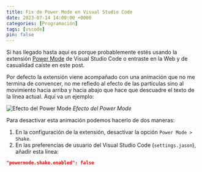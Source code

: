```yaml
---
title: Fix de Power Mode en Visual Studio Code
date: 2023-07-14 14:00:00 +0000
categories: [Programación]
tags: [vscode]
pin: false
---
```

Si has llegado hasta aquí es porque probablemente estés usando la extensión [Power Mode](https://github.com/hoovercj/vscode-power-mode) de Visual Studio Code o entraste en la Web y de casualidad caíste en este post.   

Por defecto la extensión viene acompañado con una animación que no me termina de convencer, no me refiedo al efecto de las partículas sino al movimiento hacia arriba y hacia abajo que hace que descuadre el texto de la línea actual. Aquí va un ejemplo:

![Efecto del Power Mode](https://github.com/hoovercj/vscode-power-mode/raw/master/images/demo-v3.gif)
_Efecto del Power Mode_

Para desactivar esta animación podemos hacerlo de dos maneras:
1. En la configuración de la extensión, desactivar la opción `Power Mode > Shake`.
2. En las preferencias de usuario del Visual Studio Code (`settings.jason`), añadir esta línea:
```json
"powermode.shake.enabled": false
```
